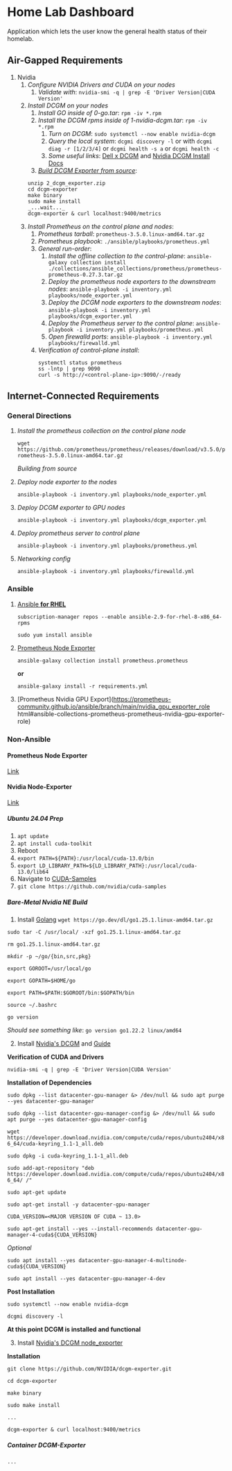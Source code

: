 # Home Lab Dashboard
Application which lets the user know the general health status of their homelab.


## Air-Gapped Requirements

1. Nvidia
    1. _Configure NVIDIA Drivers and CUDA on your nodes_
        1. _Validate with_: `nvidia-smi -q | grep -E 'Driver Version|CUDA Version'`
    2. _Install DCGM on your nodes_
        1. _Install GO inside of 0-go.tar_: `rpm -iv *.rpm`
        2. _Install the DCGM rpms inside of 1-nvidia-dcgm.tar_: `rpm -iv *.rpm`
            1. _Turn on DCGM_: `sudo systemctl --now enable nvidia-dcgm`
            2. _Query the local system_: `dcgmi discovery -l` or with `dcgmi diag -r [1/2/3/4]` or `dcgmi health -s a` or `dcgmi health -c`
            3. _Some useful links_: [Dell x DCGM](https://www.dell.com/support/kbdoc/en-hk/000219485/nvidia-dcgm-datacenter-gpu-manager-install) and [Nvidia DCGM Install Docs](https://docs.nvidia.com/datacenter/dcgm/latest/user-guide/getting-started.html#id2)
        3. [_Build DCGM Exporter from source_](https://github.com/NVIDIA/dcgm-exporter):
        ```
        unzip 2_dcgm_exporter.zip
        cd dcgm-exporter
        make binary
        sudo make install
        _...wait..._
        dcgm-exporter & curl localhost:9400/metrics
        ```
    3. _Install Prometheus on the control plane and nodes_: 
        1. _Prometheus tarball_: `prometheus-3.5.0.linux-amd64.tar.gz`
        2. _Prometheus playbook_: `./ansible/playbooks/prometheus.yml`
        3. _General run-order_:
            1. _Install the offline collection to the control-plane_: `ansible-galaxy collection install ./collections/ansible_collections/prometheus/prometheus-prometheus-0.27.3.tar.gz`
            2. _Deploy the prometheus node exporters to the downstream nodes_: `ansible-playbook -i inventory.yml playbooks/node_exporter.yml`
            3. _Deploy the DCGM node exporters to the downstream nodes_: `ansible-playbook -i inventory.yml playbooks/dcgm_exporter.yml`
            4. _Deploy the Prometheus server to the control plane_: `ansible-playbook -i inventory.yml playbooks/prometheus.yml`
            5. _Open firewalld ports_: `ansible-playbook -i inventory.yml playbooks/firewalld.yml`
        4. _Verification of control-plane install_:
            ```
            systemctl status prometheus
            ss -lntp | grep 9090
            curl -s http://<control-plane-ip>:9090/-/ready
            ```

## Internet-Connected Requirements

### General Directions

1. _Install the prometheus collection on the control plane node_

	`wget https://github.com/prometheus/prometheus/releases/download/v3.5.0/prometheus-3.5.0.linux-amd64.tar.gz`

	_Building from source_

2. _Deploy node exporter to the nodes_

	`ansible-playbook -i inventory.yml playbooks/node_exporter.yml`

3. _Deploy DCGM exporter to GPU nodes_

	`ansible-playbook -i inventory.yml playbooks/dcgm_exporter.yml`

4. _Deploy prometheus server to control plane_

	`ansible-playbook -i inventory.yml playbooks/prometheus.yml`

5. _Networking config_

	`ansible-playbook -i inventory.yml playbooks/firewalld.yml`

### Ansible 

1. [Ansible __for RHEL__](https://docs.ansible.com/ansible/latest/installation_guide/installation_distros.html#installing-distros)

	`subscription-manager repos --enable ansible-2.9-for-rhel-8-x86_64-rpms`

	`sudo yum install ansible`

2. [Prometheus Node Exporter](https://prometheus-community.github.io/ansible/branch/main/node_exporter_role.html#ansible-collections-prometheus-prometheus-node-exporter-role)

	`ansible-galaxy collection install prometheus.prometheus`

	__or__

	`ansible-galaxy install -r requirements.yml`

3. [Prometheus Nvidia GPU Export](https://prometheus-community.github.io/ansible/branch/main/nvidia_gpu_exporter_role html#ansible-collections-prometheus-prometheus-nvidia-gpu-exporter-role)

### Non-Ansible

#### Prometheus Node Exporter
[Link](https://github.com/prometheus/node_exporter)

#### Nvidia Node-Exporter
[Link](https://github.com/NVIDIA/dcgm-exporter)


##### Ubuntu 24.04 Prep
1. `apt update`
2. `apt install cuda-toolkit`
3. Reboot
4. `export PATH=${PATH}:/usr/local/cuda-13.0/bin`
5. `export LD_LIBRARY_PATH=${LD_LIBRARY_PATH}:/usr/local/cuda-13.0/lib64`
6. Navigate to [CUDA-Samples](https://github.com/nvidia/cuda-samples)
7. `git clone https://github.com/nvidia/cuda-samples`

##### Bare-Metal Nvidia NE Build
1. Install [Golang](https://go.dev/dl/)
`wget https://go.dev/dl/go1.25.1.linux-amd64.tar.gz`

`sudo tar -C /usr/local/ -xzf go1.25.1.linux-amd64.tar.gz`

`rm go1.25.1.linux-amd64.tar.gz`

`mkdir -p ~/go/{bin,src,pkg}`

`export GOROOT=/usr/local/go`

`export GOPATH=$HOME/go`

`export PATH=$PATH:$GOROOT/bin:$GOPATH/bin`

`source ~/.bashrc`

`go version`

_Should see something like_: `go version go1.22.2 linux/amd64`

2. Install [Nvidia's DCGM](https://github.com/NVIDIA/DCGM) and [Guide](https://docs.nvidia.com/datacenter/dcgm/latest/user-guide/getting-started.html)

__Verification of CUDA and Drivers__

`nvidia-smi -q | grep -E 'Driver Version|CUDA Version'`

__Installation of Dependencies__

`sudo dpkg --list datacenter-gpu-manager &> /dev/null && sudo apt purge --yes datacenter-gpu-manager`

`sudo dpkg --list datacenter-gpu-manager-config &> /dev/null && sudo apt purge --yes datacenter-gpu-manager-config`

`wget https://developer.download.nvidia.com/compute/cuda/repos/ubuntu2404/x86_64/cuda-keyring_1.1-1_all.deb`

`sudo dpkg -i cuda-keyring_1.1-1_all.deb`

`sudo add-apt-repository "deb https://developer.download.nvidia.com/compute/cuda/repos/ubuntu2404/x86_64/ /"`

`sudo apt-get update`

`sudo apt-get install -y datacenter-gpu-manager`

`CUDA_VERSION=<MAJOR VERSION OF CUDA ~ 13.0>`

`sudo apt-get install --yes --install-recommends datacenter-gpu-manager-4-cuda${CUDA_VERSION}`

_Optional_

`sudo apt install --yes datacenter-gpu-manager-4-multinode-cuda${CUDA_VERSION}`

`sudo apt install --yes datacenter-gpu-manager-4-dev`

__Post Installation__

`sudo systemctl --now enable nvidia-dcgm`

`dcgmi discovery -l`

__At this point DCGM is installed and functional__

3. Install [Nvidia's DCGM node_exporter](https://github.com/NVIDIA/dcgm-exporter)

__Installation__

`git clone https://github.com/NVIDIA/dcgm-exporter.git`

`cd dcgm-exporter`

`make binary`

`sudo make install`

`...`

`dcgm-exporter & curl localhost:9400/metrics`

##### Container DCGM-Exporter

`...`
